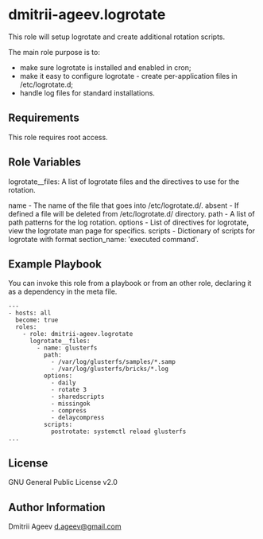 dmitrii-ageev.logrotate
=======================

This role will setup logrotate and create additional rotation scripts.

The main role purpose is to:
- make sure logrotate is installed and enabled in cron;
- make it easy to configure logrotate - create per-application files in /etc/logrotate.d;
- handle log files for standard installations.

Requirements
------------

This role requires root access.

Role Variables
--------------

logrotate__files: A list of logrotate files and the directives to use for the rotation.

name    - The name of the file that goes into /etc/logrotate.d/.
absent  - If defined a file will be deleted from /etc/logrotate.d/ directory.
path    - A list of path patterns for the log rotation.
options - List of directives for logrotate, view the logrotate man page for specifics.
scripts - Dictionary of scripts for logrotate with format section_name: 'executed command'.

Example Playbook
----------------

You can invoke this role from a playbook or from an other role, declaring it as a dependency in the meta file. 
```
---
- hosts: all
  become: true
  roles:
    - role: dmitrii-ageev.logrotate
      logrotate__files:
        - name: glusterfs
          path:
            - /var/log/glusterfs/samples/*.samp
            - /var/log/glusterfs/bricks/*.log
          options:
            - daily
            - rotate 3
            - sharedscripts
            - missingok
            - compress
            - delaycompress
          scripts: 
            postrotate: systemctl reload glusterfs
...
```

License
-------

GNU General Public License v2.0

Author Information
------------------

Dmitrii Ageev <d.ageev@gmail.com>

